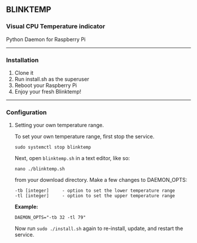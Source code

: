 BLINKTEMP
--------------------
### Visual CPU Temperature indicator

Python Daemon for Raspberry Pi

----

### Installation

1.  Clone it
2.  Run install.sh as the superuser
3.  Reboot your Raspberry Pi
4.  Enjoy your fresh Blinktemp!
------

### Configuration

1.  Setting your own temperature range.

    To set your own temperature range, first stop the service.

    ```sudo systemctl stop blinktemp```

    Next, open ``blinktemp.sh`` in a text editor, like so:

    ```nano ./blinktemp.sh```

    from your download directory.  Make a few changes to DAEMON_OPTS:

    ```
    -tb [integer]     - option to set the lower temperature range
    -tl [integer]     - option to set the upper temperature range  
    ```

    **Example:**

    ```DAEMON_OPTS="-tb 32 -tl 79"```

    Now run ```sudo ./install.sh``` again to re-install, update, and restart the service.  